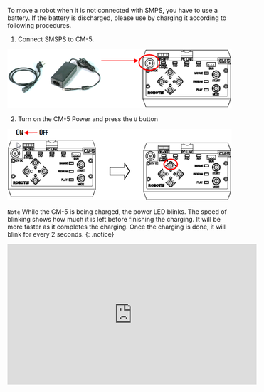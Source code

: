 To move a robot when it is not connected with SMPS, you have to use a battery. If the battery is discharged, please use by charging it according to following procedures.

1. Connect SMSPS to CM-5.

  ![](/assets/images/parts/controller/cm-5/cm_5_charging-01.png)

2. Turn on the CM-5 Power and press the `U` button

  ![](/assets/images/parts/controller/cm-5/cm_5_charging-02.png)

`Note` While the CM-5 is being charged, the power LED blinks. The speed of blinking shows how much it is left before finishing the charging. It will be more faster as it completes the charging. Once the charging is done, it will blink for every 2 seconds.
{: .notice}

<iframe width="560" height="315" src="https://www.youtube.com/embed/V1l9lB1ny_4" frameborder="0" allowfullscreen></iframe>
